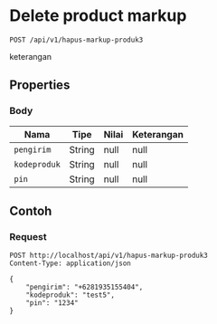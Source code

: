 # Delete product markup
```http
POST /api/v1/hapus-markup-produk3
```
keterangan
## Properties
### Body
Nama | Tipe | Nilai | Keterangan
--- | --- | --- | ---
<code>pengirim</code> | String | null | null
<code>kodeproduk</code> | String | null | null
<code>pin</code> | String | null | null
## Contoh
### Request
```http
POST http://localhost/api/v1/hapus-markup-produk3
Content-Type: application/json

{
    "pengirim": "+6281935155404",
    "kodeproduk": "test5",
    "pin": "1234"
}


```
